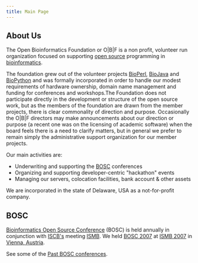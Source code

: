 ```yaml
---
title: Main Page
---
```


About Us
--------

The Open Bioinformatics Foundation or O|B|F is a non profit, volunteer
run organization focused on supporting [open
source](wp:open_source "wikilink") programming in
[bioinformatics](wp:bioinformatics "wikilink").

The foundation grew out of the volunteer projects
[BioPerl](BioPerl "wikilink"), [BioJava](BioJava "wikilink") and
[BioPython](BioPython "wikilink") and was formally incorporated in order
to handle our modest requirements of hardware ownership, domain name
management and funding for conferences and workshops.The Foundation does
not participate directly in the development or structure of the open
source work, but as the members of the foundation are drawn from the
member projects, there is clear commonality of direction and purpose.
Occasionally the O|B|F directors may make announcements about our
direction or purpose (a recent one was on the licensing of academic
software) when the board feels there is a need to clarify matters, but
in general we prefer to remain simply the administrative support
organization for our member projects.

Our main activities are:

-   Underwriting and supporting the [BOSC](BOSC "wikilink") conferences
-   Organizing and supporting developer-centric "hackathon" events
-   Managing our servers, colocation facilities, bank account & other
    assets

We are incorporated in the state of Delaware, USA as a not-for-profit
company.

BOSC
----

[Bioinformatics Open Source Conference](BOSC "wikilink") (BOSC) is held
annually in conjunction with [ISCB's](http://www.iscb.org) meeting
[ISMB](http://www.iscb.org/ismb2008/). We held [BOSC
2007](BOSC_2007 "wikilink") at [ISMB 2007](http://www.iscb.org/ismb07)
in [Vienna, Austria](wp:Vienna,_Austria "wikilink").

See some of the [Past BOSC
conferences](Past_BOSC_conferences "wikilink").
